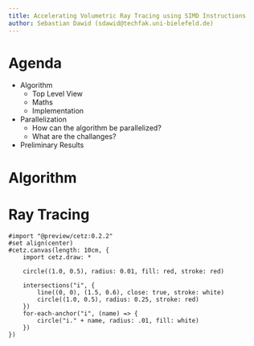 ```yaml
---
title: Accelerating Volumetric Ray Tracing using SIMD Instructions
author: Sebastian Dawid (sdawid@techfak.uni-bielefeld.de)
---
```


Agenda
===

* Algorithm
    * Top Level View
    * Maths
    * Implementation
* Parallelization
    * How can the algorithm be parallelized?
    * What are the challanges?
* Preliminary Results

<!--end_slide-->

Algorithm
===

# Ray Tracing

```typst +render
#import "@preview/cetz:0.2.2"
#set align(center)
#cetz.canvas(length: 10cm, {
    import cetz.draw: *

    circle((1.0, 0.5), radius: 0.01, fill: red, stroke: red)
    
    intersections("i", {
        line((0, 0), (1.5, 0.6), close: true, stroke: white)
        circle((1.0, 0.5), radius: 0.25, stroke: red)
    })
    for-each-anchor("i", (name) => {
        circle("i." + name, radius: .01, fill: white)
    })
})
```

<!--end_slide-->
